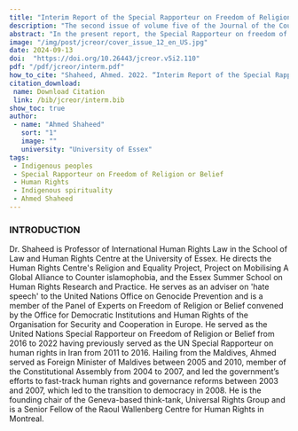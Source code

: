 ```yaml
---
title: "Interim Report of the Special Rapporteur on Freedom of Religion or Belief"
description: "The second issue of volume five of the Journal of the Council for Research on Religion (JCREOR) is a special issue,  From Indigenous ‘Religions’ to Indigenous Values. "
abstract: "In the present report, the Special Rapporteur on freedom of religion or belief, Ahmed Shaheed, initiates a critical conversation within the United Nations system and beyond on obstacles and opportunities facing indigenous peoples’ freedom of religion or belief – a largely overlooked subject."
image: "/img/post/jcreor/cover_issue_12_en_US.jpg"
date: 2024-09-13
doi:  "https://doi.org/10.26443/jcreor.v5i2.110"
pdf: "/pdf/jcreor/interm.pdf"
how_to_cite: "Shaheed, Ahmed. 2022. “Interim Report of the Special Rapporteur on Freedom of Religion or Belief: Indigenous Peoples and the Right to Freedom of Religion or Belief”. Journal of the Council for Research on Religion 5 (2). Montreal, QC, Canada:1–39."
citation_download: 
 name: Download Citation
 link: /bib/jcreor/interm.bib
show_toc: true
author: 
 - name: "Ahmed Shaheed"
   sort: "1"
   image: ""
   university: "University of Essex"
tags: 
 - Indigenous peoples
 - Special Rapporteur on Freedom of Religion or Belief
 - Human Rights
 - Indigenous spirituality
 - Ahmed Shaheed
---
```

### INTRODUCTION

Dr. Shaheed is Professor of International Human Rights Law in the School of Law and Human Rights Centre at the University of Essex. He directs the Human Rights Centre's Religion and Equality Project, Project on Mobilising A Global Alliance to Counter islamophobia, and the Essex Summer School on Human Rights Research and Practice. He serves as an adviser on 'hate speech' to the United Nations Office on Genocide Prevention and is a member of the Panel of Experts on Freedom of Religion or Belief convened by the Office for Democratic Institutions and Human Rights of the Organisation for Security and Cooperation in Europe. He served as the United Nations Special Rapporteur on Freedom of Religion or Belief from 2016 to 2022 having previously served as the UN Special Rapporteur on human rights in Iran from 2011 to 2016. Hailing from the Maldives, Ahmed served as Foreign Minister of Maldives between 2005 and 2010, member of the Constitutional Assembly from 2004 to 2007, and led the government’s efforts to fast-track human rights and governance reforms between 2003 and 2007, which led to the transition to democracy in 2008. He is the founding chair of the Geneva-based think-tank, Universal Rights Group and is a Senior Fellow of the Raoul Wallenberg Centre for Human Rights in Montreal.
